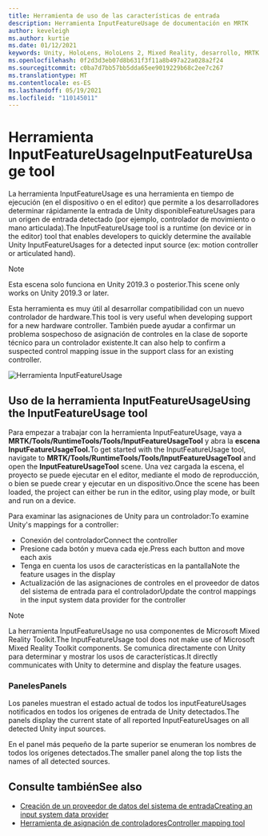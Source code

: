 ```yaml
---
title: Herramienta de uso de las características de entrada
description: Herramienta InputFeatureUsage de documentación en MRTK
author: keveleigh
ms.author: kurtie
ms.date: 01/12/2021
keywords: Unity, HoloLens, HoloLens 2, Mixed Reality, desarrollo, MRTK
ms.openlocfilehash: 0f2d3d3eb07d8b631f3f11a8b497a22a028a2f24
ms.sourcegitcommit: c0ba7d7bb57bb5dda65ee9019229b68c2ee7c267
ms.translationtype: MT
ms.contentlocale: es-ES
ms.lasthandoff: 05/19/2021
ms.locfileid: "110145011"
---
```

# <a name="inputfeatureusage-tool"></a><span data-ttu-id="30f0c-104">Herramienta InputFeatureUsage</span><span class="sxs-lookup"><span data-stu-id="30f0c-104">InputFeatureUsage tool</span></span>

<span data-ttu-id="30f0c-105">La herramienta InputFeatureUsage es una herramienta en tiempo de ejecución (en el dispositivo o en el editor) que permite a los desarrolladores determinar rápidamente la entrada de Unity disponibleFeatureUsages para un origen de entrada detectado (por ejemplo, controlador de movimiento o mano articulada).</span><span class="sxs-lookup"><span data-stu-id="30f0c-105">The InputFeatureUsage tool is a runtime (on device or in the editor) tool that enables developers to quickly determine the available Unity InputFeatureUsages for a detected input source (ex: motion controller or articulated hand).</span></span>

> [!NOTE]
> <span data-ttu-id="30f0c-106">Esta escena solo funciona en Unity 2019.3 o posterior.</span><span class="sxs-lookup"><span data-stu-id="30f0c-106">This scene only works on Unity 2019.3 or later.</span></span>

<span data-ttu-id="30f0c-107">Esta herramienta es muy útil al desarrollar compatibilidad con un nuevo controlador de hardware.</span><span class="sxs-lookup"><span data-stu-id="30f0c-107">This tool is very useful when developing support for a new hardware controller.</span></span> <span data-ttu-id="30f0c-108">También puede ayudar a confirmar un problema sospechoso de asignación de controles en la clase de soporte técnico para un controlador existente.</span><span class="sxs-lookup"><span data-stu-id="30f0c-108">It can also help to confirm a suspected control mapping issue in the support class for an existing controller.</span></span>

![Herramienta InputFeatureUsage](../images/controller-mapping-tool/InputFeatureUsages.png)

## <a name="using-the-inputfeatureusage-tool"></a><span data-ttu-id="30f0c-110">Uso de la herramienta InputFeatureUsage</span><span class="sxs-lookup"><span data-stu-id="30f0c-110">Using the InputFeatureUsage tool</span></span>

<span data-ttu-id="30f0c-111">Para empezar a trabajar con la herramienta InputFeatureUsage, vaya a **MRTK/Tools/RuntimeTools/Tools/InputFeatureUsageTool** y abra la **escena InputFeatureUsageTool.**</span><span class="sxs-lookup"><span data-stu-id="30f0c-111">To get started with the InputFeatureUsage tool, navigate to **MRTK/Tools/RuntimeTools/Tools/InputFeatureUsageTool** and open the **InputFeatureUsageTool** scene.</span></span> <span data-ttu-id="30f0c-112">Una vez cargada la escena, el proyecto se puede ejecutar en el editor, mediante el modo de reproducción, o bien se puede crear y ejecutar en un dispositivo.</span><span class="sxs-lookup"><span data-stu-id="30f0c-112">Once the scene has been loaded, the project can either be run in the editor, using play mode, or built and run on a device.</span></span>

<span data-ttu-id="30f0c-113">Para examinar las asignaciones de Unity para un controlador:</span><span class="sxs-lookup"><span data-stu-id="30f0c-113">To examine Unity's mappings for a controller:</span></span>

- <span data-ttu-id="30f0c-114">Conexión del controlador</span><span class="sxs-lookup"><span data-stu-id="30f0c-114">Connect the controller</span></span>
- <span data-ttu-id="30f0c-115">Presione cada botón y mueva cada eje.</span><span class="sxs-lookup"><span data-stu-id="30f0c-115">Press each button and move each axis</span></span>
- <span data-ttu-id="30f0c-116">Tenga en cuenta los usos de características en la pantalla</span><span class="sxs-lookup"><span data-stu-id="30f0c-116">Note the feature usages in the display</span></span>
- <span data-ttu-id="30f0c-117">Actualización de las asignaciones de controles en el proveedor de datos del sistema de entrada para el controlador</span><span class="sxs-lookup"><span data-stu-id="30f0c-117">Update the control mappings in the input system data provider for the controller</span></span>

> [!NOTE]
> <span data-ttu-id="30f0c-118">La herramienta InputFeatureUsage no usa componentes de Microsoft Mixed Reality Toolkit.</span><span class="sxs-lookup"><span data-stu-id="30f0c-118">The InputFeatureUsage tool does not make use of Microsoft Mixed Reality Toolkit components.</span></span> <span data-ttu-id="30f0c-119">Se comunica directamente con Unity para determinar y mostrar los usos de características.</span><span class="sxs-lookup"><span data-stu-id="30f0c-119">It directly communicates with Unity to determine and display the feature usages.</span></span>

### <a name="panels"></a><span data-ttu-id="30f0c-120">Paneles</span><span class="sxs-lookup"><span data-stu-id="30f0c-120">Panels</span></span>

<span data-ttu-id="30f0c-121">Los paneles muestran el estado actual de todos los inputFeatureUsages notificados en todos los orígenes de entrada de Unity detectados.</span><span class="sxs-lookup"><span data-stu-id="30f0c-121">The panels display the current state of all reported InputFeatureUsages on all detected Unity input sources.</span></span>

<span data-ttu-id="30f0c-122">En el panel más pequeño de la parte superior se enumeran los nombres de todos los orígenes detectados.</span><span class="sxs-lookup"><span data-stu-id="30f0c-122">The smaller panel along the top lists the names of all detected sources.</span></span>

## <a name="see-also"></a><span data-ttu-id="30f0c-123">Consulte también</span><span class="sxs-lookup"><span data-stu-id="30f0c-123">See also</span></span>

- [<span data-ttu-id="30f0c-124">Creación de un proveedor de datos del sistema de entrada</span><span class="sxs-lookup"><span data-stu-id="30f0c-124">Creating an input system data provider</span></span>](../input/create-data-provider.md)
- [<span data-ttu-id="30f0c-125">Herramienta de asignación de controladores</span><span class="sxs-lookup"><span data-stu-id="30f0c-125">Controller mapping tool</span></span>](controller-mapping-tool.md)
